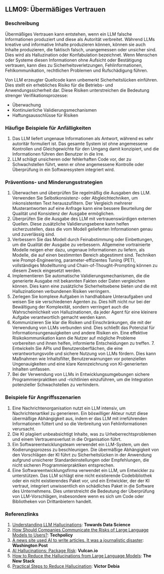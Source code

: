 ## LLM09: Übermäßiges Vertrauen

### Beschreibung

Übermäßiges Vertrauen kann entstehen, wenn ein LLM falsche Informationen produziert und diese als Autorität verbreitet. Während LLMs kreative und informative Inhalte produzieren können, können sie auch Inhalte produzieren, die faktisch falsch, unangemessen oder unsicher sind. Dies wird als Halluzination oder Konfabulation bezeichnet. Wenn Menschen oder Systeme diesen Informationen ohne Aufsicht oder Bestätigung vertrauen, kann dies zu Sicherheitsverletzungen, Fehlinformationen, Fehlkommunikation, rechtlichen Problemen und Rufschädigung führen.

Von LLM erzeugter Quellcode kann unbemerkt Sicherheitslücken einführen. Dies stellt ein erhebliches Risiko für die Betriebs- und Anwendungssicherheit dar. Diese Risiken unterstreichen die Bedeutung strenger Verifikationsprozesse:

* Überwachung
* Kontinuierliche Validierungsmechanismen
* Haftungsausschlüsse für Risiken

### Häufige Beispiele für Anfälligkeiten

1. Das LLM liefert ungenaue Informationen als Antwort, während es sehr autoritär formuliert ist. Das gesamte System ist ohne angemessene Kontrollen und Gleichgewichte für den Umgang damit konzipiert, und die Informationen führen den Benutzer in die Irre.
2. LLM schlägt unsicheren oder fehlerhaften Code vor, der zu Schwachstellen führt, wenn er ohne angemessene Kontrolle oder Überprüfung in ein Softwaresystem integriert wird.

### Präventions- und Minderungsstrategien

1. Überwachen und überprüfen Sie regelmäßig die Ausgaben des LLM. Verwenden Sie Selbstkonsistenz- oder Abgleichtechniken, um inkonsistenten Text herauszufiltern. Der Vergleich mehrerer Musterantworten auf eine Anfrage kann eine bessere Beurteilung der Qualität und Konsistenz der Ausgabe ermöglichen.
2. Überprüfen Sie die Ausgabe des LLM mit vertrauenswürdigen externen Quellen. Diese zusätzliche Validierungsebene kann helfen sicherzustellen, dass die vom Modell gelieferten Informationen genau und zuverlässig sind.
3. Verbessern Sie das Modell durch Feinabstimmung oder Einbettungen, um die Qualität der Ausgabe zu verbessern. Allgemeine vortrainierte Modelle neigen eher dazu, ungenaue Informationen zu liefern, als Modelle, die auf einen bestimmten Bereich abgestimmt sind. Techniken wie Prompt-Engineering, parameter-effizientes Tuning (PET), vollständiges Modelltuning und Chain-of-Thought-Prompting können zu diesem Zweck eingesetzt werden.
4. Implementieren Sie automatische Validierungsmechanismen, die die generierte Ausgabe mit bekannten Fakten oder Daten vergleichen können. Dies kann eine zusätzliche Sicherheitsebene bieten und die mit Halluzinationen verbundenen Risiken verringern.
5. Zerlegen Sie komplexe Aufgaben in handhabbare Unteraufgaben und weisen Sie sie verschiedenen Agenten zu. Dies hilft nicht nur bei der Bewältigung der Komplexität, sondern verringert auch die Wahrscheinlichkeit von Halluzinationen, da jeder Agent für eine kleinere Aufgabe verantwortlich gemacht werden kann.
6. Kommunizieren Sie klar die Risiken und Einschränkungen, die mit der Verwendung von LLMs verbunden sind. Dies schließt das Potenzial für Informationsungenauigkeiten und andere Risiken ein. Eine effektive Risikokommunikation kann die Nutzer auf mögliche Probleme vorbereiten und ihnen helfen, informierte Entscheidungen zu treffen. 7. Entwickeln Sie APIs und Benutzeroberflächen, die eine verantwortungsvolle und sichere Nutzung von LLMs fördern. Dies kann Maßnahmen wie Inhaltsfilter, Benutzerwarnungen vor potenziellen Ungenauigkeiten und eine klare Kennzeichnung von KI-generierten Inhalten umfassen.
8. Bei der Verwendung von LLMs in Entwicklungsumgebungen sichere Programmierpraktiken und -richtlinien einzuführen, um die Integration potenzieller Schwachstellen zu verhindern.

### Beispiele für Angriffsszenarien

1. Eine Nachrichtenorganisation nutzt ein LLM intensiv, um Nachrichtenartikel zu generieren. Ein böswilliger Akteur nutzt diese übermäßige Abhängigkeit aus, indem er das LLM mit irreführenden Informationen füttert und so die Verbreitung von Fehlinformationen verursacht.
2. Die KI plagiiert unbeabsichtigt Inhalte, was zu Urheberrechtsproblemen und einem Vertrauensverlust in die Organisation führt.
3. Ein Softwareentwicklungsteam verwendet ein LLM-System, um den Kodierungsprozess zu beschleunigen. Die übermäßige Abhängigkeit von den Vorschlägen der KI führt zu Sicherheitslücken in der Anwendung aufgrund unsicherer Standardeinstellungen oder Empfehlungen, die nicht sicheren Programmierpraktiken entsprechen.
4. Eine Softwareentwicklungsfirma verwendet ein LLM, um Entwickler zu unterstützen. Das LLM schlägt eine nicht existierende Codebibliothek oder ein nicht existierendes Paket vor, und ein Entwickler, der der KI vertraut, integriert unwissentlich ein schädliches Paket in die Software des Unternehmens. Dies unterstreicht die Bedeutung der Überprüfung von LLM-Vorschlägen, insbesondere wenn es sich um Code oder Bibliotheken von Drittanbietern handelt.

### Referenzlinks

1. [Understanding LLM Hallucinations](https://towardsdatascience.com/llm-hallucinations-ec831dcd7786): **Towards Data Science**
2. [How Should Companies Communicate the Risks of Large Language Models to Users?](https://techpolicy.press/how-should-companies-communicate-the-risks-of-large-language-models-to-users/): **Techpolicy**
3. [A news site used AI to write articles. It was a journalistic disaster](https://www.washingtonpost.com/media/2023/01/17/cnet-ai-articles-journalism-corrections/): **Washington Post**
4. [AI Hallucinations: Package Risk](https://vulcan.io/blog/ai-hallucinations-package-risk): **Vulcan.io**
5. [How to Reduce the Hallucinations from Large Language Models](https://thenewstack.io/how-to-reduce-the-hallucinations-from-large-language-models/): **The New Stack**
6. [Practical Steps to Reduce Hallucination](https://newsletter.victordibia.com/p/practical-steps-to-reduce-hallucination): **Victor Debia**
